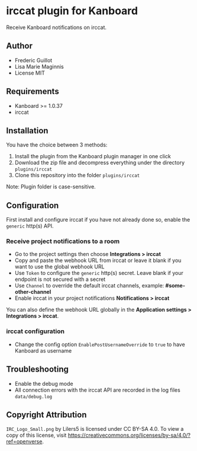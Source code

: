 irccat plugin for Kanboard
==============================

Receive Kanboard notifications on irccat.

Author
------

- Frederic Guillot
- Lisa Marie Maginnis
- License MIT

Requirements
------------

- Kanboard >= 1.0.37
- irccat

Installation
------------

You have the choice between 3 methods:

1. Install the plugin from the Kanboard plugin manager in one click
2. Download the zip file and decompress everything under the directory `plugins/irccat`
3. Clone this repository into the folder `plugins/irccat`

Note: Plugin folder is case-sensitive.

Configuration
-------------

First install and configure irccat if you have not already done so, enable the `generic` http(s) API.

### Receive project notifications to a room

- Go to the project settings then choose **Integrations > irccat**
- Copy and paste the webhook URL from irccat or leave it blank if you want to use the global webhook URL
- Use `Token` to configure the `generic` http(s) secret. Leave blank if your endpoint is not secured with a secret
- Use `Channel` to override the default irccat channels, example: **#some-other-channel**
- Enable irccat in your project notifications **Notifications > irccat**

You can also define the webhook URL globally in the **Application settings > Integrations > irccat**.

### irccat configuration

- Change the config option `EnablePostUsernameOverride` to `true` to have Kanboard as username


## Troubleshooting

- Enable the debug mode
- All connection errors with the irccat API are recorded in the log files `data/debug.log`


## Copyright Attribution

`IRC_Logo_Small.png` by Lilers5 is licensed under CC BY-SA 4.0. To view a copy of this license, visit https://creativecommons.org/licenses/by-sa/4.0/?ref=openverse.
